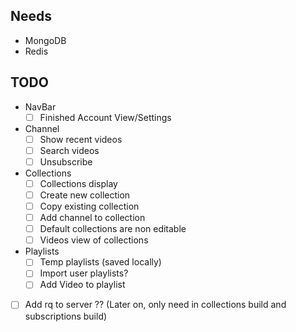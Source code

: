 ## Needs

- MongoDB
- Redis

## TODO
- NavBar
    - [ ] Finished Account View/Settings

- Channel
    - [ ] Show recent videos
    - [ ] Search videos
    - [ ] Unsubscribe

- Collections
    - [ ] Collections display
    - [ ] Create new collection
    - [ ] Copy existing collection
    - [ ] Add channel to collection
    - [ ] Default collections are non editable
    - [ ] Videos view of collections 

- Playlists
    - [ ] Temp playlists (saved locally)
    - [ ] Import user playlists?
    - [ ] Add Video to playlist

- [ ] Add rq to server ?? (Later on, only need in collections build and subscriptions build)